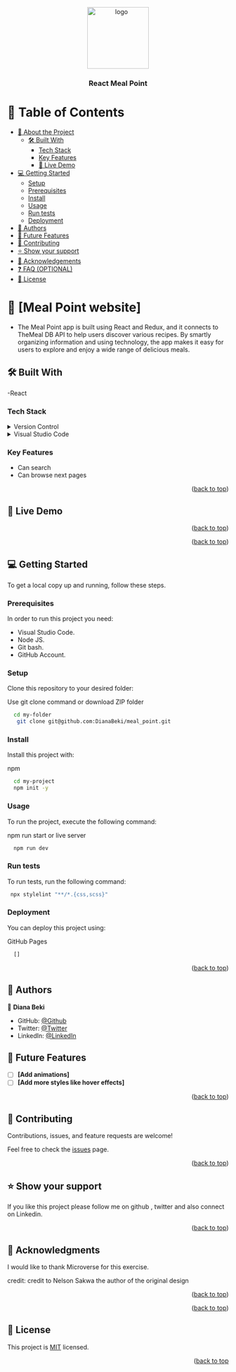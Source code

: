 <a name="readme-top"></a>

<div align="center">
  <img src="readme-logo.png" alt="logo" width="140"  height="auto" />
  <br/>

  <h3><b>React Meal Point</b></h3>

</div>

# 📗 Table of Contents

- [📖 About the Project](#about-project)
  - [🛠 Built With](#built-with)
    - [Tech Stack](#tech-stack)
    - [Key Features](#key-features)
    - [🚀 Live Demo](#live-demo)
- [💻 Getting Started](#getting-started)
  - [Setup](#setup)
  - [Prerequisites](#prerequisites)
  - [Install](#install)
  - [Usage](#usage)
  - [Run tests](#run-tests)
  - [Deployment](#triangular_flag_on_post-deployment)
- [👥 Authors](#authors)
- [🔭 Future Features](#future-features)
- [🤝 Contributing](#contributing)
- [⭐️ Show your support](#support)
- [🙏 Acknowledgements](#acknowledgements)
- [❓ FAQ (OPTIONAL)](#faq)
- [📝 License](#license)

# 📖 [Meal Point website] <a name="about-project"></a>

- The Meal Point app is built using React and Redux, and it connects to TheMeal DB API to help users discover various recipes. By smartly organizing information and using technology, the app makes it easy for users to explore and enjoy a wide range of delicious meals.


## 🛠 Built With <a name="built-with"></a>

-React

### Tech Stack <a name="tech-stack"></a>

<details>
  <summary>Version Control</summary>
  <ul>
    <li><a href="https://github.com/">Git Hub</a></li>
  </ul>
</details>

<details>
  <summary>Visual Studio Code</summary>
  <ul>
    <li><a href="https://code.visualstudio.com/">Visual Studio Code</a></li>
  </ul>
</details>

<!-- Features -->

### Key Features <a name="key-features"></a>

- Can search
- Can browse next pages

<p align="right">(<a href="#readme-top">back to top</a>)</p>

## 🚀 Live Demo <a name="live-demo"></a>

<p align="right">(<a href="#readme-top">back to top</a>)</p>

<p align="right">(<a href="#readme-top">back to top</a>)</p>
<!-- GETTING STARTED -->

## 💻 Getting Started <a name="getting-started"></a>

To get a local copy up and running, follow these steps.

### Prerequisites

In order to run this project you need:

- Visual Studio Code.
- Node JS.
- Git bash.
- GitHub Account.

### Setup

Clone this repository to your desired folder:

Use git clone command or download ZIP folder

```sh
  cd my-folder
   git clone git@github.com:DianaBeki/meal_point.git
```

### Install

Install this project with:

npm

```sh
  cd my-project
  npm init -y
```

### Usage

To run the project, execute the following command:

npm run start or live server

```sh
  npm run dev
```

### Run tests

To run tests, run the following command:

```sh
 npx stylelint "**/*.{css,scss}"
```

### Deployment

You can deploy this project using:

GitHub Pages

```sh
  []
```

<p align="right">(<a href="#readme-top">back to top</a>)</p>

<!-- AUTHORS -->

## 👥 Authors <a name="authors"></a>

👤 **Diana Beki**

- GitHub: [@Github](https://github.com/DianaBeki)
- Twitter: [@Twitter](https://twitter.com/home)
- LinkedIn: [@LinkedIn](https://www.linkedin.com/in/diana-beki/)

## 🔭 Future Features <a name="future-features"></a>

- [ ] **[Add animations]**
- [ ] **[Add more styles like hover effects]**

<p align="right">(<a href="#readme-top">back to top</a>)</p>

## 🤝 Contributing <a name="contributing"></a>

Contributions, issues, and feature requests are welcome!

Feel free to check the [issues](https://github.com/DianaBeki/meal_point/issues) page.

<p align="right">(<a href="#readme-top">back to top</a>)</p>

## ⭐️ Show your support <a name="support"></a>

If you like this project please follow me on github , twitter and also connect on Linkedin.

<p align="right">(<a href="#readme-top">back to top</a>)</p>

## 🙏 Acknowledgments <a name="acknowledgements"></a>

I would like to thank Microverse for this exercise.

credit: credit to Nelson Sakwa the author of the original design

<p align="right">(<a href="#readme-top">back to top</a>)</p>

<p align="right">(<a href="#readme-top">back to top</a>)</p>

## 📝 License <a name="license"></a>

This project is [MIT](./LICENSE) licensed.

<p align="right">(<a href="#readme-top">back to top</a>
